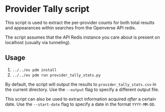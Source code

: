 # Provider Tally script

This script is used to extract the per-provider counts for both total results
and appearances within searches from the Openverse API redis.

The script assumes that the API Redis instance you care about is present on
localhost (usually via tunneling).

## Usage

1. `../../ov pdm install`
2. `../../ov pdm run provider_tally_stats.py`

By default, the script will output the results to `provider_tally_stats.csv` in
the current directory. Use the `--output` flag to specify a different output
file.

This script can also be used to extract information acquired _after_ a certain
date. Use the `--start-date` flag to specify a date in the format `YYYY-MM-DD`.
